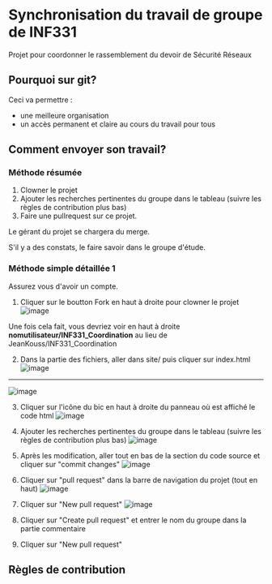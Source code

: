 # Synchronisation du travail de groupe de INF331
Projet pour coordonner le rassemblement du devoir de Sécurité Réseaux
## Pourquoi sur git?
Ceci va permettre  :
- une meilleure organisation
- un accès permanent et claire au cours du travail pour tous

## Comment envoyer son travail?

### Méthode résumée
1. Clowner le projet
2. Ajouter les recherches pertinentes du groupe dans le tableau (suivre les règles de contribution plus bas)
3. Faire une pullrequest sur ce projet.

Le gérant du projet se chargera du merge.

S'il y a des constats, le faire savoir dans le groupe d'étude.

### Méthode simple détaillée 1
Assurez vous d'avoir un compte.
1. Cliquer sur le boutton Fork en haut à droite pour clowner le projet
![image](https://user-images.githubusercontent.com/96428357/146779202-d01d9b77-4cdd-4aaf-b49a-2453090419b1.png)

Une fois cela fait, vous devriez voir en haut à droite **nomutilisateur/INF331_Coordination** au lieu de JeanKouss/INF331_Coordination

2. Dans la partie des fichiers, aller dans site/ puis cliquer sur index.html
![image](https://user-images.githubusercontent.com/96428357/146779798-7f7ff83c-2bd5-42eb-8fef-0c3401566c20.png)
_________________________________
![image](https://user-images.githubusercontent.com/96428357/146779819-be2069a1-c5dd-4727-ac70-4c37b339ac7d.png)

3. Cliquer sur l'icône du bic en haut à droite du panneau où est affiché le code html
![image](https://user-images.githubusercontent.com/96428357/146780311-62764e59-f9e0-4bd1-9b20-cf690bb0e881.png)

4. Ajouter les recherches pertinentes du groupe dans le tableau (suivre les règles de contribution plus bas)
![image](https://user-images.githubusercontent.com/96428357/146782224-8ace4072-294d-4e77-af4b-a22c20ed4d40.png)

5. Après les modification, aller tout en bas de la section du code source et cliquer sur "commit changes"
![image](https://user-images.githubusercontent.com/96428357/146782247-c927034b-d496-431f-b9ac-512bed0c4300.png)

6. Cliquer sur "pull request" dans la barre de navigation du projet (tout en haut)
![image](https://user-images.githubusercontent.com/96428357/146782453-072b61c8-4bdf-46c4-8529-85c14d49d42a.png)

7. Cliquer sur "New pull request"
![image](https://user-images.githubusercontent.com/96428357/146782634-09dc7391-7a26-4cde-80f2-80df05decdbf.png)

8. Cliquer sur "Create pull request" et entrer le nom du groupe dans la partie commentaire

9. Cliquer sur "New pull request"



## Règles de contribution
